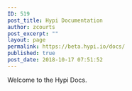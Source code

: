 ```yaml
---
ID: 519
post_title: Hypi Documentation
author: zcourts
post_excerpt: ""
layout: page
permalink: https://beta.hypi.io/docs/
published: true
post_date: 2018-10-17 07:51:52
---
```

<!-- wp:paragraph -->

Welcome to the Hypi Docs.

<!-- /wp:paragraph -->